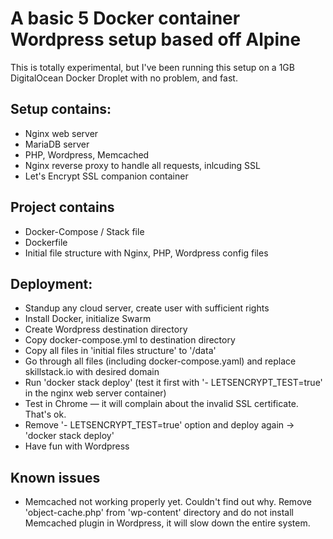 # A basic 5 Docker container Wordpress setup based off Alpine

This is totally experimental, but I've been running this setup on a 1GB DigitalOcean Docker Droplet with no problem, and fast.

## Setup contains:
* Nginx web server
* MariaDB server
* PHP, Wordpress, Memcached
* Nginx reverse proxy to handle all requests, inlcuding SSL
* Let's Encrypt SSL companion container

## Project contains
* Docker-Compose / Stack file
* Dockerfile
* Initial file structure with Nginx, PHP, Wordpress config files

## Deployment:
* Standup any cloud server, create user with sufficient rights
* Install Docker, initialize Swarm
* Create Wordpress destination directory
* Copy docker-compose.yml to destination directory
* Copy all files in 'initial files structure' to '<destination directory>/data'
* Go through all files (including docker-compose.yaml) and replace skillstack.io with desired domain
* Run 'docker stack deploy' (test it first with '- LETSENCRYPT_TEST=true' in the nginx web server container)
* Test in Chrome — it will complain about the invalid SSL certificate. That's ok.
* Remove '- LETSENCRYPT_TEST=true' option and deploy again -> 'docker stack deploy'
* Have fun with Wordpress

## Known issues
* Memcached not working properly yet. Couldn't find out why. Remove 'object-cache.php' from 'wp-content' directory and do not install Memcached plugin in Wordpress, it will slow down the entire system.
